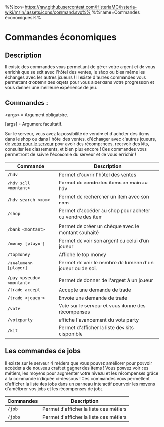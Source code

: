 %%icon=https://raw.githubusercontent.com/HisteriaMC/histeria-wiki/main/.assets/icons/command.svg%%
%%name=Commandes économiques%%
# Commandes économiques

## Description
Il existe des commandes vous permettant de gérer votre argent et de vous enrichir que se soit avec l'hôtel des ventes, le shop ou bien même les échanges avec les autres joueurs ! Il existe d'autres commandes vous permettant d'obtenir des objets pour vous aider dans votre progression et vous donner une meilleure expérience de jeu.

## Commandes :

\<args\> = Argument obligatoire.

[args] = Argument facultatif.

Sur le serveur, vous avez la possibilité de vendre et d'acheter des items dans le shop ou dans l'hôtel des ventes, d'échanger avec d'autres joueurs, de [voter pour le serveur](https://minecraftpocket-servers.com/server/82450/vote) pour avoir des récompences, recevoir des kits, consulter les classements, et bien plus encore ! Ces commandes vous permettront de suivre l'économie du serveur et de vous enrichir !

| Commande | Description |
| --- | --- |
|`/hdv`|Permet d'ouvrir l'hôtel des ventes|
|`/hdv sell <montant>`|Permet de vendre les items en main au hdv|
|`/hdv search <nom>`|Permet de rechercher un item avec son nom|
|`/shop`|Permet d'accéder au shop pour acheter ou vendre des item|
|  |  |
|`/bank <montant>`|Permet de créer un chèque avec le montant souhaité|
|`/money [player]`|Permet de voir son argent ou celui d'un joueur|
|`/topmoney`|Affiche le top money|
|`/seelumenn [player]`|Permet de voir le nombre de lumenn d'un joueur ou de soi.|
|  |  |
|`/pay <pseudo> <montant>`|Permet de donner de l'argent à un joueur|
|`/trade accept`|Accepte une demande de trade|
|`/trade <joueur>`|Envoie une demande de trade|
|`/vote`|Vote sur le serveur et vous donne des récompenses|
|`/voteparty`|affiche l'avancement du vote party|
|`/kit`|Permet d'afficher la liste des kits disponible|

## Les commandes de jobs
Il existe sur le serveur 4 métiers que vous pouvez améliorer pour pouvoir accéder a de nouveau craft et gagner des items ! Vous pouvez voir ces métiers, les moyens pour augmenter votre niveau et les récompenses grâce à la commande indiquée ci-dessous !
Ces commandes vous permettent d'afficher la liste des jobs dans un panneau interactif pour voir les moyens d'améliorer vos jobs et les récompenses de jobs.

| Commandes | Description |
|---|---|
|`/job`|Permet d'afficher la liste des métiers|
|`/jobs`|Permet d'afficher la liste des métiers|
